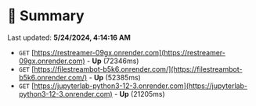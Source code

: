 # 📖 Summary
Last updated: **5/24/2024, 4:14:16 AM**

- `GET` [https://restreamer-09gx.onrender.com](https://restreamer-09gx.onrender.com) - **Up** (72346ms)
- `GET` [https://filestreambot-b5k6.onrender.com/](https://filestreambot-b5k6.onrender.com/) - **Up** (52385ms)
- `GET` [https://jupyterlab-python3-12-3.onrender.com](https://jupyterlab-python3-12-3.onrender.com) - **Up** (21205ms)
